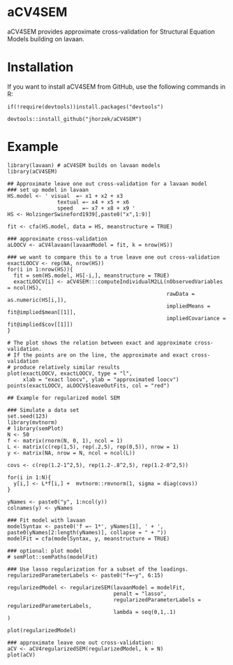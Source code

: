 # aCV4SEM

aCV4SEM provides approximate cross-validation for Structural Equation Models building on lavaan.

# Installation

If you want to install aCV4SEM from GitHub, use the following commands in R:

    if(!require(devtools))install.packages("devtools")

    devtools::install_github("jhorzek/aCV4SEM")
    

# Example

    library(lavaan) # aCV4SEM builds on lavaan models
    library(aCV4SEM)
    
    ## Approximate leave one out cross-validation for a lavaan model
    ### set up model in lavaan
    HS.model <- ' visual  =~ x1 + x2 + x3
                    textual =~ x4 + x5 + x6
                    speed   =~ x7 + x8 + x9 '
    HS <- HolzingerSwineford1939[,paste0("x",1:9)]
    
    fit <- cfa(HS.model, data = HS, meanstructure = TRUE)
    
    ### approximate cross-validation
    aLOOCV <- aCV4lavaan(lavaanModel = fit, k = nrow(HS))
    
    ### we want to compare this to a true leave one out cross-validation
    exactLOOCV <- rep(NA, nrow(HS))
    for(i in 1:nrow(HS)){
      fit = sem(HS.model, HS[-i,], meanstructure = TRUE)
      exactLOOCV[i] <- aCV4SEM:::computeIndividualM2LL(nObservedVariables = ncol(HS), 
                                                       rawData = as.numeric(HS[i,]),
                                                       impliedMeans = fit@implied$mean[[1]], 
                                                       impliedCovariance = fit@implied$cov[[1]])
    }
    
    # The plot shows the relation between exact and approximate cross-validation.
    # If the points are on the line, the approximate and exact cross-validation
    # produce relatively similar results
    plot(exactLOOCV, exactLOOCV, type = "l",
         xlab = "exact loocv", ylab = "approximated loocv")
    points(exactLOOCV, aLOOCV$leaveOutFits, col = "red")
    
    ## Example for regularized model SEM
    
    ### Simulate a data set
    set.seed(123)
    library(mvtnorm)
    # library(semPlot)
    N <- 50
    f <- matrix(rnorm(N, 0, 1), ncol = 1)
    L <- matrix(c(rep(1,5), rep(.2,5), rep(0,5)), nrow = 1)
    y <- matrix(NA, nrow = N, ncol = ncol(L))
    
    covs <- c(rep(1.2-1^2,5), rep(1.2-.8^2,5), rep(1.2-0^2,5))
    
    for(i in 1:N){
      y[i,] <- L*f[i,] +  mvtnorm::rmvnorm(1, sigma = diag(covs))
    }
    
    yNames <- paste0("y", 1:ncol(y))
    colnames(y) <- yNames
    
    ### Fit model with lavaan
    modelSyntax <- paste0('f =~ 1*', yNames[1], ' + ', paste0(yNames[2:length(yNames)], collapse = " + "))
    modelFit = cfa(modelSyntax, y, meanstructure = TRUE)
    
    ### optional: plot model
    # semPlot::semPaths(modelFit)
    
    ### Use lasso regularization for a subset of the loadings.
    regularizedParameterLabels <- paste0("f=~y", 6:15)
    
    regularizedModel <- regularizeSEM(lavaanModel = modelFit,
                                      penalt = "lasso",
                                      regularizedParameterLabels = regularizedParameterLabels,
                                      lambda = seq(0,1,.1)
    )
    
    plot(regularizedModel)
    
    ### approximate leave one out cross-validation:
    aCV <- aCV4regularizedSEM(regularizedModel, k = N)
    plot(aCV)